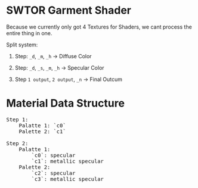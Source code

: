 # SWTOR Garment Shader

Because we currently only got 4 Textures for Shaders, we cant process the entire thing in one.

Split system:

1. Step:
`_d`, `_m`, `_h` -> Diffuse Color

2. Step:
`_d`, `_s`, `_m`, `_h` -> Specular Color

2. Step
`1 output`, `2 output`,  `_n` -> Final Outcum

# Material Data Structure
<pre>
Step 1:
    Palatte 1: `c0`
    Palette 2: `c1`

Step 2:
    Palatte 1:
        `c0`: specular
        `c1`: metallic specular
    Palette 2:
        `c2`: specular
        `c3`: metallic specular
</pre>